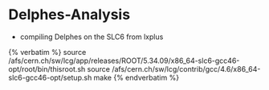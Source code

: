 Delphes-Analysis
================

 * compiling Delphes on the SLC6 from lxplus

{% verbatim %}
source /afs/cern.ch/sw/lcg/app/releases/ROOT/5.34.09/x86_64-slc6-gcc46-opt/root/bin/thisroot.sh
source /afs/cern.ch/sw/lcg/contrib/gcc/4.6/x86_64-slc6-gcc46-opt/setup.sh
make
{% endverbatim %}
